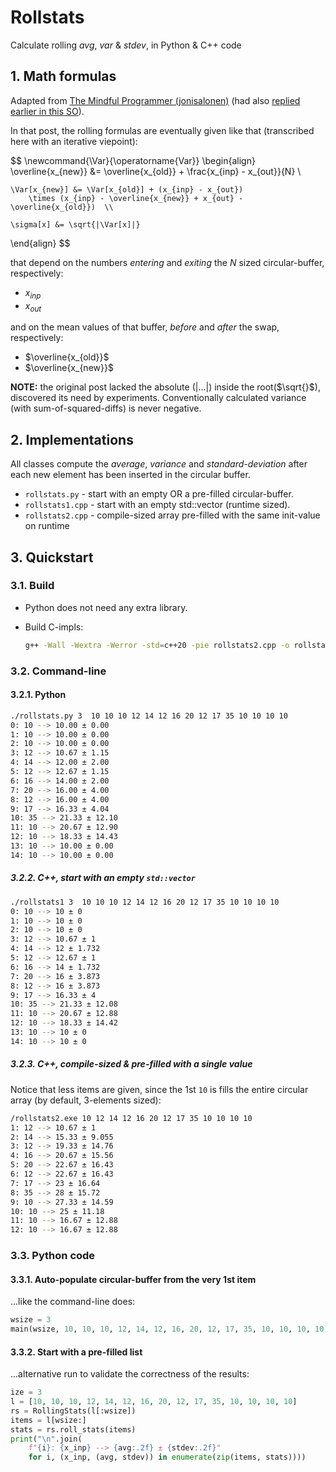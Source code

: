 # Rollstats

Calculate rolling *avg*, *var* & *stdev*, in Python & C++ code

## 1. Math formulas

Adapted from [The Mindful Programmer (jonisalonen)](https://jonisalonen.com/2014/efficient-and-accurate-rolling-standard-deviation/)
(had also [replied earlier in this SO](https://stackoverflow.com/a/14638138/548792)).

In that post, the rolling formulas are eventually given like that
(transcribed here with an iterative viepoint):

$$
\newcommand{\Var}{\operatorname{Var}}
\begin{align}
    \overline{x_{new}} &= \overline{x_{old}}  + \frac{x_{inp} - x_{out}}{N}  \\

    \Var[x_{new}] &= \Var[x_{old}] + (x_{inp} - x_{out})
        \times (x_{inp} - \overline{x_{new}} + x_{out} - \overline{x_{old}})  \\

    \sigma[x] &= \sqrt{|\Var[x]|}
\end{align}
$$

that depend on the numbers *entering* and *exiting* the
$N$ sized circular-buffer, respectively:

- $x_{inp}$
- $x_{out}$

and on the mean values of that buffer, *before* and *after* the swap, respectively:

- $\overline{x_{old}}$
- $\overline{x_{new}}$

**NOTE:** the original post lacked the  absolute ($|...|$) inside the root($\sqrt{}$),
discovered its need by experiments.  Conventionally calculated variance
(with sum-of-squared-diffs) is never negative.

## 2. Implementations

All classes compute the *average*, *variance* and *standard-deviation* after
each new element has been inserted in the circular buffer.

- `rollstats.py` - start with an empty OR a pre-filled circular-buffer.
- `rollstats1.cpp` - start with an empty std::vector (runtime sized).
- `rollstats2.cpp` - compile-sized array pre-filled with the same init-value on runtime

## 3. Quickstart

### 3.1. Build
- Python does not need any extra library.
- Build C-impls:

  ```bash
  g++ -Wall -Wextra -Werror -std=c++20 -pie rollstats2.cpp -o rollstats2.exe
  ```


### 3.2. Command-line

#### 3.2.1. Python

```bash
./rollstats.py 3  10 10 10 12 14 12 16 20 12 17 35 10 10 10 10
0: 10 --> 10.00 ± 0.00
1: 10 --> 10.00 ± 0.00
2: 10 --> 10.00 ± 0.00
3: 12 --> 10.67 ± 1.15
4: 14 --> 12.00 ± 2.00
5: 12 --> 12.67 ± 1.15
6: 16 --> 14.00 ± 2.00
7: 20 --> 16.00 ± 4.00
8: 12 --> 16.00 ± 4.00
9: 17 --> 16.33 ± 4.04
10: 35 --> 21.33 ± 12.10
11: 10 --> 20.67 ± 12.90
12: 10 --> 18.33 ± 14.43
13: 10 --> 10.00 ± 0.00
14: 10 --> 10.00 ± 0.00
```

##### 3.2.2. C++, start with an empty `std::vector`

```bash
./rollstats1 3  10 10 10 12 14 12 16 20 12 17 35 10 10 10 10
0: 10 --> 10 ± 0
1: 10 --> 10 ± 0
2: 10 --> 10 ± 0
3: 12 --> 10.67 ± 1
4: 14 --> 12 ± 1.732
5: 12 --> 12.67 ± 1
6: 16 --> 14 ± 1.732
7: 20 --> 16 ± 3.873
8: 12 --> 16 ± 3.873
9: 17 --> 16.33 ± 4
10: 35 --> 21.33 ± 12.08
11: 10 --> 20.67 ± 12.88
12: 10 --> 18.33 ± 14.42
13: 10 --> 10 ± 0
14: 10 --> 10 ± 0
```

##### 3.2.3. C++, compile-sized & pre-filled with a single value

Notice that less items are given, since the 1st `10` is fills the entire
circular array (by default, 3-elements sized):

```bash
/rollstats2.exe 10 12 14 12 16 20 12 17 35 10 10 10 10
1: 12 --> 10.67 ± 1
2: 14 --> 15.33 ± 9.055
3: 12 --> 19.33 ± 14.76
4: 16 --> 20.67 ± 15.56
5: 20 --> 22.67 ± 16.43
6: 12 --> 22.67 ± 16.43
7: 17 --> 23 ± 16.64
8: 35 --> 28 ± 15.72
9: 10 --> 27.33 ± 14.59
10: 10 --> 25 ± 11.18
11: 10 --> 16.67 ± 12.88
12: 10 --> 16.67 ± 12.88
```

### 3.3. Python code

#### 3.3.1. Auto-populate circular-buffer from the very 1st item

...like the command-line does:

```python
wsize = 3
main(wsize, 10, 10, 10, 12, 14, 12, 16, 20, 12, 17, 35, 10, 10, 10, 10)
```

#### 3.3.2. Start with a pre-filled list

...alternative run to validate the correctness of the results:

```python
ize = 3
l = [10, 10, 10, 12, 14, 12, 16, 20, 12, 17, 35, 10, 10, 10, 10]
rs = RollingStats(l[:wsize])
items = l[wsize:]
stats = rs.roll_stats(items)
print("\n".join(
    f"{i}: {x_inp} --> {avg:.2f} ± {stdev:.2f}"
    for i, (x_inp, (avg, stdev)) in enumerate(zip(items, stats))))
```
